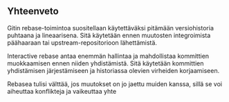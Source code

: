 ## Yhteenveto

Gitin rebase-toimintoa suositellaan käytettäväksi pitämään versiohistoria puhtaana ja lineaarisena. Sitä käytetään ennen muutosten integroimista päähaaraan tai upstream-repositorioon lähettämistä.

Interactive rebase antaa enemmän hallintaa ja mahdollistaa kommittien muokkaamisen ennen niiden yhdistämistä. Sitä käytetään kommittien yhdistämisen järjestämiseen ja historiassa olevien virheiden korjaamiseen.

Rebasea tulisi välttää, jos muutokset on jo jaettu muiden kanssa, sillä se voi aiheuttaa konflikteja ja vaikeuttaa yhte

